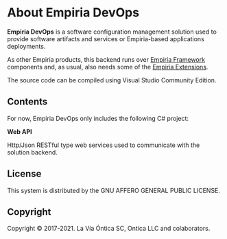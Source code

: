 ﻿# About Empiria DevOps

**Empiria DevOps** is a software configuration management solution
used to provide software artifacts and services or Empiria-based applications deployments.

As other Empiria products, this backend runs over [Empiria Framework](https://github.com/Ontica/Empiria.Core)
components and, as usual, also needs some of the [Empiria Extensions](https://github.com/Ontica/Empiria.Extensions).

The source code can be compiled using Visual Studio Community Edition.

## Contents

For now, Empiria DevOps only includes the following C# project:

**Web API**

Http/Json RESTful type web services used to communicate with the solution backend.


## License

This system is distributed by the GNU AFFERO GENERAL PUBLIC LICENSE.


## Copyright

Copyright © 2017-2021. La Vía Óntica SC, Ontica LLC and colaborators.
